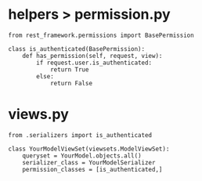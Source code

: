 

# helpers > permission.py
    from rest_framework.permissions import BasePermission

    class is_authenticated(BasePermission):
        def has_permission(self, request, view):
            if request.user.is_authenticated:
                return True
            else:
                return False

# views.py 


    from .serializers import is_authenticated

    class YourModelViewSet(viewsets.ModelViewSet):
        queryset = YourModel.objects.all()
        serializer_class = YourModelSerializer
        permission_classes = [is_authenticated,]